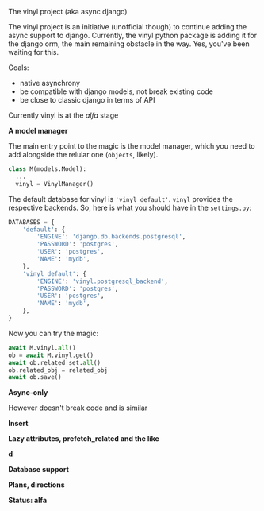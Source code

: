The vinyl project (aka async django)

The vinyl project is an initiative (unofficial though) to continue adding the 
async support to django. Currently, the vinyl python package is adding it for 
the django orm, the main remaining obstacle in the way. Yes, you've 
been waiting for this.

Goals:
- native asynchrony
- be compatible with django models, not break existing code
- be close to classic django in terms of API


Currently vinyl is at the *alfa* stage

**A model manager**

The main entry point to the magic is the model manager, which you need to 
add alongside 
the relular one (`objects`, likely).

```python
class M(models.Model):
  ...
  vinyl = VinylManager()
```

The default database for vinyl is `'vinyl_default'`. `vinyl` provides the 
respective backends. So, here is what you should have in the `settings.py`:

```python
DATABASES = {
    'default': {
        'ENGINE': 'django.db.backends.postgresql',
        'PASSWORD': 'postgres',
        'USER': 'postgres',
        'NAME': 'mydb',
    },
    'vinyl_default': {
        'ENGINE': 'vinyl.postgresql_backend',
        'PASSWORD': 'postgres',
        'USER': 'postgres',
        'NAME': 'mydb',
    },
}
```

Now you can try the magic:

```python
await M.vinyl.all()
ob = await M.vinyl.get()
await ob.related_set.all()
ob.related_obj = related_obj
await ob.save()
```

**Async-only**

However doesn't break code and is similar

**Insert**

**Lazy attributes, prefetch_related and the like**

**d**

**Database support**

**Plans, directions**

**Status: alfa**